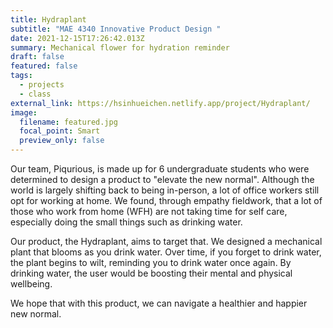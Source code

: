 ```yaml
---
title: Hydraplant
subtitle: "MAE 4340 Innovative Product Design "
date: 2021-12-15T17:26:42.013Z
summary: Mechanical flower for hydration reminder
draft: false
featured: false
tags:
  - projects
  - class
external_link: https://hsinhueichen.netlify.app/project/Hydraplant/
image:
  filename: featured.jpg
  focal_point: Smart
  preview_only: false
---
```

Our team, Piqurious, is made up for 6 undergraduate students who were determined to design a product to "elevate the new normal". Although the world is largely shifting back to being in-person, a lot of office workers still opt for working at home. We found, through empathy fieldwork, that a lot of those who work from home (WFH) are not taking time for self care, especially doing the small things such as drinking water. 

Our product, the Hydraplant, aims to target that. We designed a mechanical plant that blooms as you drink water. Over time, if you forget to drink water, the plant begins to wilt, reminding you to drink water once again. By drinking water, the user would be boosting their mental and physical wellbeing. 

We hope that with this product, we can navigate a healthier and happier new normal.
